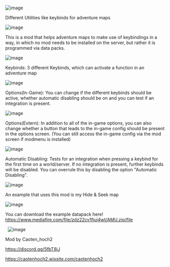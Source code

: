![image](https://user-images.githubusercontent.com/65490656/198911685-ec60ad96-d95c-4c60-bcad-8529c17a98ef.png)

Different Utilities like keybinds for adventure maps

![image](https://user-images.githubusercontent.com/65490656/198911708-8540e635-4fb5-4a12-a104-27494bca7038.png)

This is a mod that helps adventure maps to make use of keybindings in a way, in which no mod needs to be installed on the server, but rather it is programmed via data packs.

![image](https://user-images.githubusercontent.com/65490656/198911723-9aba844e-286b-460a-82dc-e7da7d883daf.png)

Keybinds:
3 different Keybinds, which can activate a function in an adventure map

![image](https://user-images.githubusercontent.com/65490656/198911752-9c2c3b1c-29c5-481a-9b2d-4e1a2d3ccbf5.png)

Options(In-Game):
You can change if the different keybinds should be active, whether automatic disabling should be on and you can test if an integration is present.

![image](https://user-images.githubusercontent.com/65490656/198911801-30c550b9-7a85-4aa1-a185-8bce17c4fe2c.png)

Options(Extern):
In addition to all of the in-game options, you can also change whether a button that leads to the in-game config should be present in the options screen. (You can still access the in-game config via the mod screen if modmenu is installed)

![image](https://user-images.githubusercontent.com/65490656/198911648-8fc30454-369e-45d5-94a2-5357019ba211.png)

Automatic Disabling:
Tests for an integration when pressing a keybind for the first time on a world/server.
If no integration is present, further keybinds will be disabled.
You can overrule this by disabling the option "Automatic Disabling".

![image](https://user-images.githubusercontent.com/65490656/198911824-e46c6c90-dec8-4007-953f-b4c928e094d1.png)

An example that uses this mod is my Hide & Seek map

![image](https://user-images.githubusercontent.com/65490656/198911859-0262a83c-205c-41c4-b5d0-9645abc59ba7.png)

You can download the example datapack here!
https://www.mediafire.com/file/zdz22cv1fjui4wt/AMU.zip/file

 
![image](https://user-images.githubusercontent.com/65490656/198911876-2c84d2e6-4020-4000-9532-130b9f0ad395.png)

Mod by Caoten_hoch2

https://discord.gg/5fbT8jJ

https://caotenhoch2.wixsite.com/caotenhoch2
